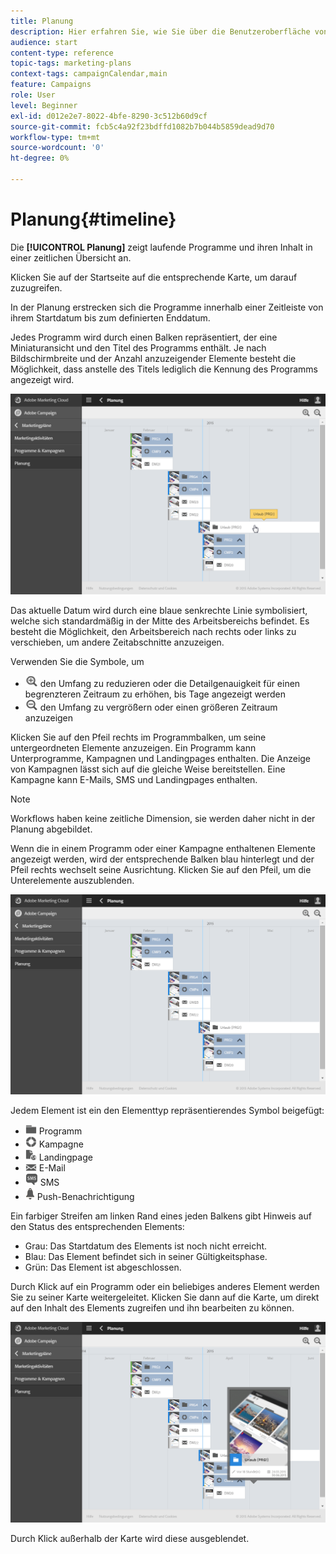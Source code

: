 ```yaml
---
title: Planung
description: Hier erfahren Sie, wie Sie über die Benutzeroberfläche von Adobe Campaign Standard aktive Programme und ihren Inhalt visualisieren.
audience: start
content-type: reference
topic-tags: marketing-plans
context-tags: campaignCalendar,main
feature: Campaigns
role: User
level: Beginner
exl-id: d012e2e7-8022-4bfe-8290-3c512b60d9cf
source-git-commit: fcb5c4a92f23bdffd1082b7b044b5859dead9d70
workflow-type: tm+mt
source-wordcount: '0'
ht-degree: 0%

---
```


# Planung{#timeline}

Die **[!UICONTROL Planung]** zeigt laufende Programme und ihren Inhalt in einer zeitlichen Übersicht an.

Klicken Sie auf der Startseite auf die entsprechende Karte, um darauf zuzugreifen.

In der Planung erstrecken sich die Programme innerhalb einer Zeitleiste von ihrem Startdatum bis zum definierten Enddatum.

Jedes Programm wird durch einen Balken repräsentiert, der eine Miniaturansicht und den Titel des Programms enthält. Je nach Bildschirmbreite und der Anzahl anzuzeigender Elemente besteht die Möglichkeit, dass anstelle des Titels lediglich die Kennung des Programms angezeigt wird.

![](assets/timeline_1.png)

Das aktuelle Datum wird durch eine blaue senkrechte Linie symbolisiert, welche sich standardmäßig in der Mitte des Arbeitsbereichs befindet. Es besteht die Möglichkeit, den Arbeitsbereich nach rechts oder links zu verschieben, um andere Zeitabschnitte anzuzeigen.

Verwenden Sie die Symbole, um

* ![](assets/timeline_zoom_in.png) den Umfang zu reduzieren oder die Detailgenauigkeit für einen begrenzteren Zeitraum zu erhöhen, bis Tage angezeigt werden
* ![](assets/timeline_zoom_out.png) den Umfang zu vergrößern oder einen größeren Zeitraum anzuzeigen

Klicken Sie auf den Pfeil rechts im Programmbalken, um seine untergeordneten Elemente anzuzeigen. Ein Programm kann Unterprogramme, Kampagnen und Landingpages enthalten. Die Anzeige von Kampagnen lässt sich auf die gleiche Weise bereitstellen. Eine Kampagne kann E-Mails, SMS und Landingpages enthalten.

>[!NOTE]
>
>Workflows haben keine zeitliche Dimension, sie werden daher nicht in der Planung abgebildet.

Wenn die in einem Programm oder einer Kampagne enthaltenen Elemente angezeigt werden, wird der entsprechende Balken blau hinterlegt und der Pfeil rechts wechselt seine Ausrichtung. Klicken Sie auf den Pfeil, um die Unterelemente auszublenden.

![](assets/timeline_2.png)

Jedem Element ist ein den Elementtyp repräsentierendes Symbol beigefügt:

* ![](assets/timeline_program_icon.png) Programm
* ![](assets/timeline_campaign_icon.png) Kampagne
* ![](assets/timeline_lp_icon.png) Landingpage
* ![](assets/timeline_email_icon.png) E-Mail
* ![](assets/timeline_sms_icon.png) SMS
* ![](assets/timeline_push_icon.png) Push-Benachrichtigung

Ein farbiger Streifen am linken Rand eines jeden Balkens gibt Hinweis auf den Status des entsprechenden Elements:

* Grau: Das Startdatum des Elements ist noch nicht erreicht.
* Blau: Das Element befindet sich in seiner Gültigkeitsphase.
* Grün: Das Element ist abgeschlossen.

Durch Klick auf ein Programm oder ein beliebiges anderes Element werden Sie zu seiner Karte weitergeleitet. Klicken Sie dann auf die Karte, um direkt auf den Inhalt des Elements zugreifen und ihn bearbeiten zu können.

![](assets/timeline_3.png)

Durch Klick außerhalb der Karte wird diese ausgeblendet.
